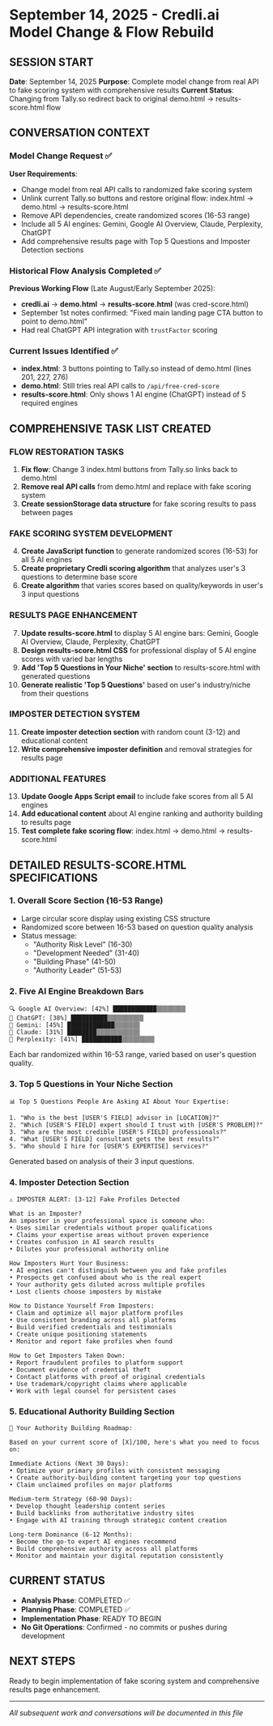 # September 14, 2025 - Credli.ai Model Change & Flow Rebuild

## SESSION START
**Date**: September 14, 2025
**Purpose**: Complete model change from real API to fake scoring system with comprehensive results
**Current Status**: Changing from Tally.so redirect back to original demo.html → results-score.html flow

## CONVERSATION CONTEXT

### Model Change Request ✅
**User Requirements**:
- Change model from real API calls to randomized fake scoring system
- Unlink current Tally.so buttons and restore original flow: index.html → demo.html → results-score.html  
- Remove API dependencies, create randomized scores (16-53 range)
- Include all 5 AI engines: Gemini, Google AI Overview, Claude, Perplexity, ChatGPT
- Add comprehensive results page with Top 5 Questions and Imposter Detection sections

### Historical Flow Analysis Completed ✅
**Previous Working Flow** (Late August/Early September 2025):
- **credli.ai** → **demo.html** → **results-score.html** (was cred-score.html)
- September 1st notes confirmed: "Fixed main landing page CTA button to point to demo.html"
- Had real ChatGPT API integration with `trustFactor` scoring

### Current Issues Identified ✅
- **index.html**: 3 buttons pointing to Tally.so instead of demo.html (lines 201, 227, 276)
- **demo.html**: Still tries real API calls to `/api/free-cred-score` 
- **results-score.html**: Only shows 1 AI engine (ChatGPT) instead of 5 required engines

## COMPREHENSIVE TASK LIST CREATED

### FLOW RESTORATION TASKS
1. **Fix flow**: Change 3 index.html buttons from Tally.so links back to demo.html
2. **Remove real API calls** from demo.html and replace with fake scoring system
3. **Create sessionStorage data structure** for fake scoring results to pass between pages

### FAKE SCORING SYSTEM DEVELOPMENT
4. **Create JavaScript function** to generate randomized scores (16-53) for all 5 AI engines
5. **Create proprietary Credli scoring algorithm** that analyzes user's 3 questions to determine base score
6. **Create algorithm** that varies scores based on quality/keywords in user's 3 input questions

### RESULTS PAGE ENHANCEMENT
7. **Update results-score.html** to display 5 AI engine bars: Gemini, Google AI Overview, Claude, Perplexity, ChatGPT
8. **Design results-score.html CSS** for professional display of 5 AI engine scores with varied bar lengths
9. **Add 'Top 5 Questions in Your Niche' section** to results-score.html with generated questions
10. **Generate realistic 'Top 5 Questions'** based on user's industry/niche from their questions

### IMPOSTER DETECTION SYSTEM
11. **Create imposter detection section** with random count (3-12) and educational content
12. **Write comprehensive imposter definition** and removal strategies for results page

### ADDITIONAL FEATURES
13. **Update Google Apps Script email** to include fake scores from all 5 AI engines
14. **Add educational content** about AI engine ranking and authority building to results page
15. **Test complete fake scoring flow**: index.html → demo.html → results-score.html

## DETAILED RESULTS-SCORE.HTML SPECIFICATIONS

### 1. Overall Score Section (16-53 Range)
- Large circular score display using existing CSS structure  
- Randomized score between 16-53 based on question quality analysis
- Status message: 
  - "Authority Risk Level" (16-30)
  - "Development Needed" (31-40)
  - "Building Phase" (41-50)
  - "Authority Leader" (51-53)

### 2. Five AI Engine Breakdown Bars
```
🔍 Google AI Overview: [42%] ████████████▒▒▒▒▒▒▒▒
🤖 ChatGPT: [38%] ██████████▒▒▒▒▒▒▒▒▒▒  
💎 Gemini: [45%] █████████████▒▒▒▒▒▒▒
🧠 Claude: [31%] ████████▒▒▒▒▒▒▒▒▒▒▒▒
🔮 Perplexity: [41%] ███████████▒▒▒▒▒▒▒▒▒
```
Each bar randomized within 16-53 range, varied based on user's question quality.

### 3. Top 5 Questions in Your Niche Section
```
📊 Top 5 Questions People Are Asking AI About Your Expertise:

1. "Who is the best [USER'S FIELD] advisor in [LOCATION]?"
2. "Which [USER'S FIELD] expert should I trust with [USER'S PROBLEM]?" 
3. "Who are the most credible [USER'S FIELD] professionals?"
4. "What [USER'S FIELD] consultant gets the best results?"
5. "Who should I hire for [USER'S EXPERTISE] services?"
```
Generated based on analysis of their 3 input questions.

### 4. Imposter Detection Section
```
⚠️ IMPOSTER ALERT: [3-12] Fake Profiles Detected

What is an Imposter?
An imposter in your professional space is someone who:
• Uses similar credentials without proper qualifications
• Claims your expertise areas without proven experience  
• Creates confusion in AI search results
• Dilutes your professional authority online

How Imposters Hurt Your Business:
• AI engines can't distinguish between you and fake profiles
• Prospects get confused about who is the real expert
• Your authority gets diluted across multiple profiles
• Lost clients choose imposters by mistake

How to Distance Yourself From Imposters:
• Claim and optimize all major platform profiles
• Use consistent branding across all platforms
• Build verified credentials and testimonials
• Create unique positioning statements
• Monitor and report fake profiles when found

How to Get Imposters Taken Down:
• Report fraudulent profiles to platform support
• Document evidence of credential theft
• Contact platforms with proof of original credentials
• Use trademark/copyright claims where applicable
• Work with legal counsel for persistent cases
```

### 5. Educational Authority Building Section
```
🎯 Your Authority Building Roadmap:

Based on your current score of [X]/100, here's what you need to focus on:

Immediate Actions (Next 30 Days):
• Optimize your primary profiles with consistent messaging
• Create authority-building content targeting your top questions  
• Claim unclaimed profiles on major platforms

Medium-term Strategy (60-90 Days):
• Develop thought leadership content series
• Build backlinks from authoritative industry sites
• Engage with AI training through strategic content creation

Long-term Dominance (6-12 Months):
• Become the go-to expert AI engines recommend
• Build comprehensive authority across all platforms
• Monitor and maintain your digital reputation consistently
```

## CURRENT STATUS
- **Analysis Phase**: COMPLETED ✅
- **Planning Phase**: COMPLETED ✅  
- **Implementation Phase**: READY TO BEGIN
- **No Git Operations**: Confirmed - no commits or pushes during development

## NEXT STEPS
Ready to begin implementation of fake scoring system and comprehensive results page enhancement.

---

*All subsequent work and conversations will be documented in this file*